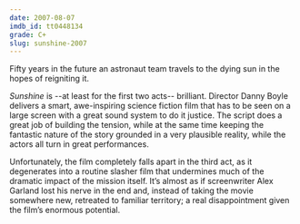 ```yaml
---
date: 2007-08-07
imdb_id: tt0448134
grade: C+
slug: sunshine-2007
---
```


Fifty years in the future an astronaut team travels to the dying sun in the hopes of reigniting it.

_Sunshine_ is --at least for the first two acts-- brilliant. Director Danny Boyle delivers a smart, awe-inspiring science fiction film that has to be seen on a large screen with a great sound system to do it justice. The script does a great job of building the tension, while at the same time keeping the fantastic nature of the story grounded in a very plausible reality, while the actors all turn in great performances.

Unfortunately, the film completely falls apart in the third act, as it degenerates into a routine slasher film that undermines much of the dramatic impact of the mission itself. It’s almost as if screenwriter Alex Garland lost his nerve in the end and, instead of taking the movie somewhere new, retreated to familiar territory; a real disappointment given the film’s enormous potential.

